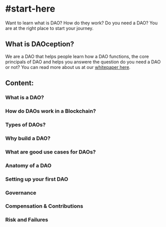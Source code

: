 # #start-here

Want to learn what is DAO? How do they work? Do you need a DAO? You are at the right place to start your journey.

## What is DAOception?

We are a DAO that helps people learn how a DAO functions, the core principals of DAO and helps you answere the question do you need a DAO or not?
You can read more about us at our [whitepaper here](https://github.com/daoception/start-here/blob/main/whitepaper/whitepaper.md).

## Content:
### What is a DAO?

### How do DAOs work in a Blockchain?

### Types of DAOs?

### Why build a DAO?

### What are good use cases for DAOs?

### Anatomy of a DAO

### Setting up your first DAO

### Governance

### Compensation & Contributions

### Risk and Failures
